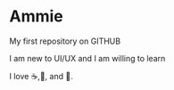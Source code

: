 # Ammie
My first repository on GITHUB

I am new to UI/UX and I am willing to learn

I love :coffee:,:pizza:, and :dancer:.
